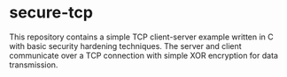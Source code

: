 # secure-tcp
This repository contains a simple TCP client-server example written in C with basic security hardening techniques. The server and client communicate over a TCP connection with simple XOR encryption for data transmission.
